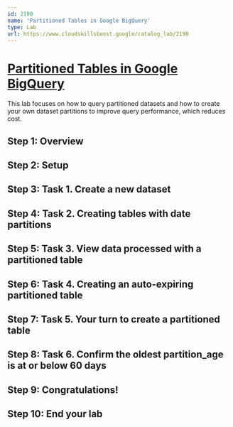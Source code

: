 ```yaml
---
id: 2190
name: 'Partitioned Tables in Google BigQuery'
type: Lab
url: https://www.cloudskillsboost.google/catalog_lab/2190
---
```


# [Partitioned Tables in Google BigQuery](https://www.cloudskillsboost.google/catalog_lab/2190)

This lab focuses on how to query partitioned datasets and how to create your own dataset partitions to improve query performance, which reduces cost.

## Step 1: Overview

## Step 2: Setup

## Step 3: Task 1. Create a new dataset

## Step 4: Task 2. Creating tables with date partitions

## Step 5: Task 3. View data processed with a partitioned table

## Step 6: Task 4. Creating an auto-expiring partitioned table

## Step 7: Task 5. Your turn to create a partitioned table

## Step 8: Task 6. Confirm the oldest partition_age is at or below 60 days

## Step 9: Congratulations!

## Step 10: End your lab
